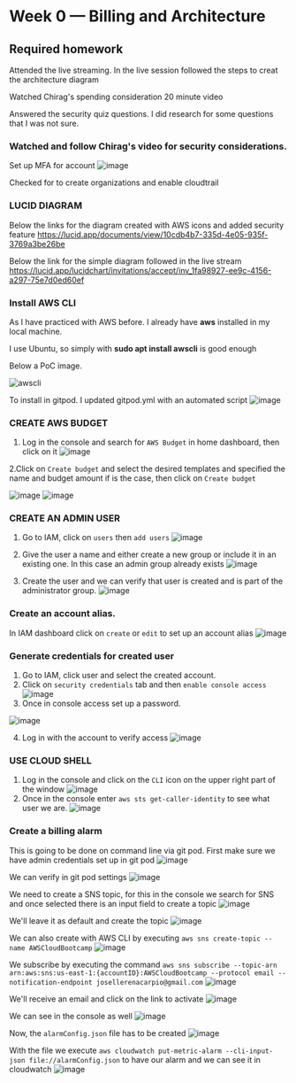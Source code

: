 # Week 0 — Billing and Architecture

## Required homework

Attended the live streaming. In the live session followed the steps to creat the architecture diagram

Watched Chirag's spending consideration 20 minute video

Answered the security quiz questions. I did research for some questions that I was not sure. 

### Watched and follow Chirag's video for security considerations.

Set up MFA for account
![image](https://user-images.githubusercontent.com/46797181/220008680-00fa978c-8611-49c3-941d-a1734469e0a4.png)

Checked for to create organizations and enable cloudtrail

### LUCID DIAGRAM

Below the links for the diagram created with AWS icons and added security feature
https://lucid.app/documents/view/10cdb4b7-335d-4e05-935f-3769a3be26be

Below the link for the simple diagram followed in the live stream
https://lucid.app/lucidchart/invitations/accept/inv_1fa98927-ee9c-4156-a297-75e7d0ed60ef


### Install AWS CLI
As I have practiced with AWS before. I already have **aws** installed in my local machine.

I use Ubuntu, so simply with **sudo apt install awscli** is good enough 

Below a PoC image.

![awscli](https://user-images.githubusercontent.com/46797181/219274204-c7ffbc00-e046-4395-9dea-b23023c85862.png)

To install in gitpod. I updated gitpod.yml with an automated script 
![image](https://user-images.githubusercontent.com/46797181/221371091-622b739f-4db2-4b52-895c-d099bd149b8d.png)


### CREATE AWS BUDGET
1. Log in the console and search for `AWS Budget` in home dashboard, then click on it
![image](https://user-images.githubusercontent.com/46797181/220817067-61606e1b-c532-42ef-ae38-6938a64261e5.png)

2.Click on `Create budget` and select the desired templates and specified the name and budget amount if is the case, then click on `Create budget`

![image](https://user-images.githubusercontent.com/46797181/220816886-bd459a29-dfa6-4185-bcb4-2bfebca16019.png)
![image](https://user-images.githubusercontent.com/46797181/220816956-9e53bc7d-982e-4fe8-8572-a9fc63b779e6.png)

### CREATE AN ADMIN USER
1. Go to IAM, click on `users` then `add users`
![image](https://user-images.githubusercontent.com/46797181/220819904-f3f5802d-8929-4f29-8607-b10bacec1ed5.png)


2. Give the user a name and either create a new group or include it in an existing one. In this case an admin group already exists
![image](https://user-images.githubusercontent.com/46797181/220820080-29bdf5b9-5663-4f48-98af-d4919e0a3973.png)

3. Create the user and we can verify that user is created and is part of the administrator group.
![image](https://user-images.githubusercontent.com/46797181/220820321-4f5e5de9-db03-4923-8e0d-45e9441da9d3.png)
 
 
 ### Create an account alias.
 In IAM dashboard click on `create` or `edit` to set up an account alias
 ![image](https://user-images.githubusercontent.com/46797181/220821317-c5da7c8e-8143-4c51-9ade-507857f588b0.png)

 ### Generate credentials for created user 
 1. Go to IAM, click user and select the created account.
 2. Click on `security credentials` tab and then `enable console access`
 ![image](https://user-images.githubusercontent.com/46797181/220822624-6e8c8be1-91f5-4cb3-96e5-715f157ea6e2.png)
 3. Once in console access set up a password.

![image](https://user-images.githubusercontent.com/46797181/220822771-cb8befa8-7eed-491d-a715-65bcec36b8a4.png)

4. Log in with the account to verify access 
![image](https://user-images.githubusercontent.com/46797181/220823245-0bcbf320-d2e8-4ee7-8495-7a3352bc6668.png)

### USE CLOUD SHELL
1. Log in the console and click on the `CLI` icon on the upper right part of the window
![image](https://user-images.githubusercontent.com/46797181/220826113-83cbdb47-aef1-453d-8727-2c52a46ce9e9.png)
2. Once in the console enter `aws sts get-caller-identity` to see what user we are.
![image](https://user-images.githubusercontent.com/46797181/220826438-b88baee1-0703-47bc-91ba-bf65648184f7.png)

### Create a billing alarm

This is going to be done on command line via git pod. First make sure we have admin credentials set up in git pod
![image](https://user-images.githubusercontent.com/46797181/221371931-3dc458e8-f20d-4c7e-87ae-040d4886f71f.png)

We can verify in git pod settings
![image](https://user-images.githubusercontent.com/46797181/221372046-5ce37b03-3616-4db9-8412-0f49d0a3f22a.png)

We need to create a SNS topic, for this in the console we search for SNS and once selected there is an input field to create a topic
![image](https://user-images.githubusercontent.com/46797181/221372327-9920d55c-2fa3-4948-af0b-73fecca4075f.png)

We'll leave it as default and create the topic
![image](https://user-images.githubusercontent.com/46797181/221372429-cda9cc99-41fb-4841-a0c0-07b747a50ef4.png)

We can also create with AWS CLI by executing `aws sns create-topic --name AWSCloudBootcamp`
![image](https://user-images.githubusercontent.com/46797181/221372800-55da322b-d0f2-4b12-8f79-9ed297303687.png)

We subscribe by executing the command `aws sns subscribe --topic-arn arn:aws:sns:us-east-1:{accountID}:AWSCloudBootcamp --protocol email --notification-endpoint josellerenacarpio@gmail.com`
![image](https://user-images.githubusercontent.com/46797181/221373076-23f89501-ff0e-44a0-99e6-8e79f011a023.png)

We'll receive an email and click on the link to activate
![image](https://user-images.githubusercontent.com/46797181/221373154-22790584-0fcf-46c6-995f-5be3c7d0acb2.png)

We can see in the console as well
![image](https://user-images.githubusercontent.com/46797181/221373213-c4b9092a-7c98-4452-8e22-430732c19b5b.png)

Now, the `alarmConfig.json` file has to be created
![image](https://user-images.githubusercontent.com/46797181/221374141-11e8adc4-4f82-4d60-8c73-f7267b530dc8.png)

With the file we execute `aws cloudwatch put-metric-alarm --cli-input-json file://alarmConfig.json` to have our alarm and we can see it in cloudwatch
![image](https://user-images.githubusercontent.com/46797181/221374894-7de5bf2a-00fb-4236-84e7-a208683075b2.png)


